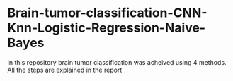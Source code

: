 # Brain-tumor-classification-CNN-Knn-Logistic-Regression-Naive-Bayes
In this repository brain tumor classification was acheived using 4 methods. 
All the steps are explained in the report
